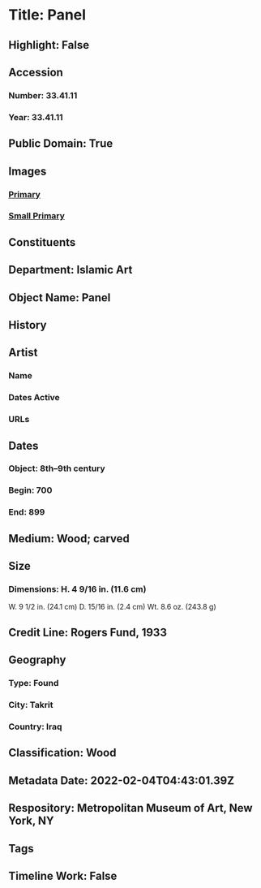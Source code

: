 # Title: Panel
## Highlight: False
## Accession
### Number: 33.41.11
### Year: 33.41.11
## Public Domain: True
## Images
### [Primary](https://images.metmuseum.org/CRDImages/is/original/sf33-41-11a.jpg)
### [Small Primary](https://images.metmuseum.org/CRDImages/is/web-large/sf33-41-11a.jpg)
## Constituents
## Department: Islamic Art
## Object Name: Panel
## History
## Artist
### Name
### Dates Active
### URLs
## Dates
### Object: 8th–9th century
### Begin: 700
### End: 899
## Medium: Wood; carved
## Size
### Dimensions: H. 4 9/16 in. (11.6 cm)
W. 9 1/2 in. (24.1 cm)
D. 15/16 in. (2.4 cm)
Wt. 8.6 oz. (243.8 g)
## Credit Line: Rogers Fund, 1933
## Geography
### Type: Found
### City: Takrit
### Country: Iraq
## Classification: Wood
## Metadata Date: 2022-02-04T04:43:01.39Z
## Respository: Metropolitan Museum of Art, New York, NY
## Tags
## Timeline Work: False